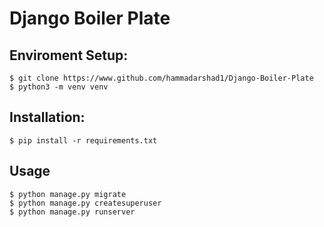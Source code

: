 # Django Boiler Plate

## Enviroment Setup:
```
$ git clone https://www.github.com/hammadarshad1/Django-Boiler-Plate
$ python3 -m venv venv
```

## Installation:
```
$ pip install -r requirements.txt
```

## Usage
```
$ python manage.py migrate
$ python manage.py createsuperuser
$ python manage.py runserver
```
